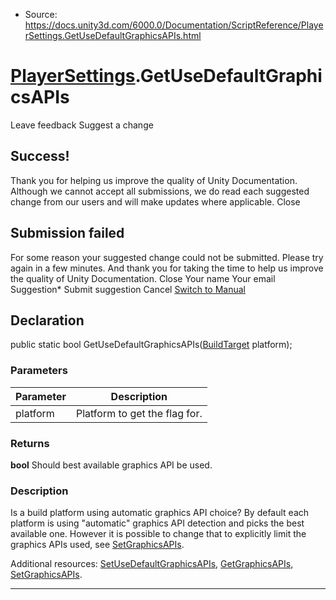 * Source: https://docs.unity3d.com/6000.0/Documentation/ScriptReference/PlayerSettings.GetUseDefaultGraphicsAPIs.html

#  [PlayerSettings](https://docs.unity3d.com/6000.0/Documentation/ScriptReference/PlayerSettings.html).GetUseDefaultGraphicsAPIs
Leave feedback
Suggest a change
## Success!
Thank you for helping us improve the quality of Unity Documentation. Although we cannot accept all submissions, we do read each suggested change from our users and will make updates where applicable.
Close
## Submission failed
For some reason your suggested change could not be submitted. Please <a>try again</a> in a few minutes. And thank you for taking the time to help us improve the quality of Unity Documentation.
Close
Your name Your email Suggestion* Submit suggestion
Cancel
[Switch to Manual](https://docs.unity3d.com/6000.0/Documentation/Manual/class-PlayerSettings.html "Go to PlayerSettings Component in the Manual")
## Declaration
public static bool GetUseDefaultGraphicsAPIs([BuildTarget](https://docs.unity3d.com/6000.0/Documentation/ScriptReference/BuildTarget.html) platform); 
### Parameters
Parameter | Description  
---|---  
platform | Platform to get the flag for.  
### Returns
**bool** Should best available graphics API be used. 
### Description
Is a build platform using automatic graphics API choice?
By default each platform is using "automatic" graphics API detection and picks the best available one. However it is possible to change that to explicitly limit the graphics APIs used, see [SetGraphicsAPIs](https://docs.unity3d.com/6000.0/Documentation/ScriptReference/PlayerSettings.SetGraphicsAPIs.html).  
  
Additional resources: [SetUseDefaultGraphicsAPIs](https://docs.unity3d.com/6000.0/Documentation/ScriptReference/PlayerSettings.SetUseDefaultGraphicsAPIs.html), [GetGraphicsAPIs](https://docs.unity3d.com/6000.0/Documentation/ScriptReference/PlayerSettings.GetGraphicsAPIs.html), [SetGraphicsAPIs](https://docs.unity3d.com/6000.0/Documentation/ScriptReference/PlayerSettings.SetGraphicsAPIs.html).
* * *
